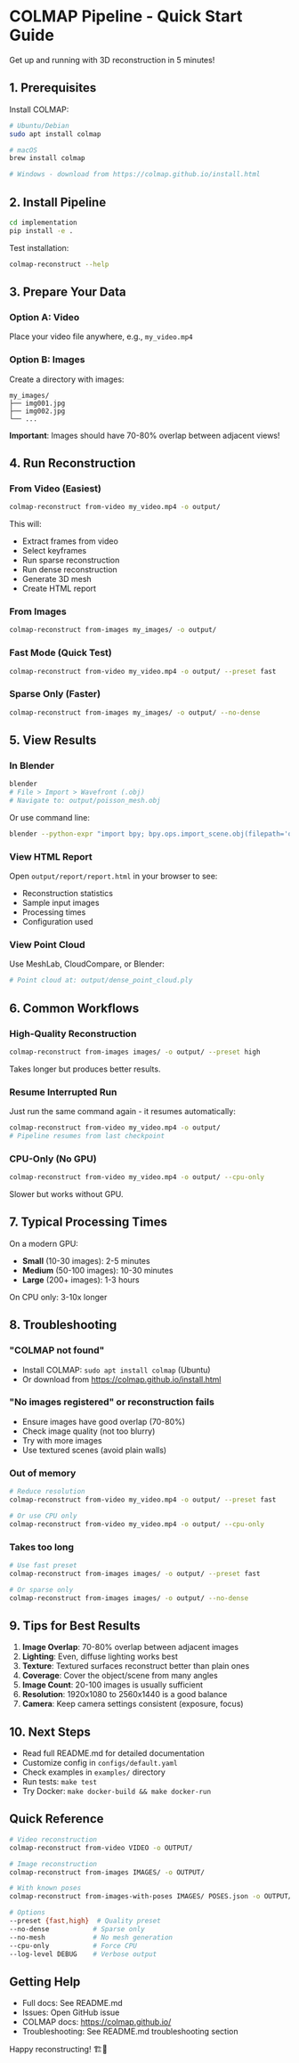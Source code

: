 # COLMAP Pipeline - Quick Start Guide

Get up and running with 3D reconstruction in 5 minutes!

## 1. Prerequisites

Install COLMAP:
```bash
# Ubuntu/Debian
sudo apt install colmap

# macOS
brew install colmap

# Windows - download from https://colmap.github.io/install.html
```

## 2. Install Pipeline

```bash
cd implementation
pip install -e .
```

Test installation:
```bash
colmap-reconstruct --help
```

## 3. Prepare Your Data

### Option A: Video

Place your video file anywhere, e.g., `my_video.mp4`

### Option B: Images

Create a directory with images:
```
my_images/
├── img001.jpg
├── img002.jpg
└── ...
```

**Important**: Images should have 70-80% overlap between adjacent views!

## 4. Run Reconstruction

### From Video (Easiest)

```bash
colmap-reconstruct from-video my_video.mp4 -o output/
```

This will:
- Extract frames from video
- Select keyframes
- Run sparse reconstruction
- Run dense reconstruction
- Generate 3D mesh
- Create HTML report

### From Images

```bash
colmap-reconstruct from-images my_images/ -o output/
```

### Fast Mode (Quick Test)

```bash
colmap-reconstruct from-video my_video.mp4 -o output/ --preset fast
```

### Sparse Only (Faster)

```bash
colmap-reconstruct from-images my_images/ -o output/ --no-dense
```

## 5. View Results

### In Blender

```bash
blender
# File > Import > Wavefront (.obj)
# Navigate to: output/poisson_mesh.obj
```

Or use command line:
```bash
blender --python-expr "import bpy; bpy.ops.import_scene.obj(filepath='output/poisson_mesh.obj')"
```

### View HTML Report

Open `output/report/report.html` in your browser to see:
- Reconstruction statistics
- Sample input images
- Processing times
- Configuration used

### View Point Cloud

Use MeshLab, CloudCompare, or Blender:
```bash
# Point cloud at: output/dense_point_cloud.ply
```

## 6. Common Workflows

### High-Quality Reconstruction

```bash
colmap-reconstruct from-images images/ -o output/ --preset high
```
Takes longer but produces better results.

### Resume Interrupted Run

Just run the same command again - it resumes automatically:
```bash
colmap-reconstruct from-video my_video.mp4 -o output/
# Pipeline resumes from last checkpoint
```

### CPU-Only (No GPU)

```bash
colmap-reconstruct from-video my_video.mp4 -o output/ --cpu-only
```
Slower but works without GPU.

## 7. Typical Processing Times

On a modern GPU:
- **Small** (10-30 images): 2-5 minutes
- **Medium** (50-100 images): 10-30 minutes
- **Large** (200+ images): 1-3 hours

On CPU only: 3-10x longer

## 8. Troubleshooting

### "COLMAP not found"
- Install COLMAP: `sudo apt install colmap` (Ubuntu)
- Or download from https://colmap.github.io/install.html

### "No images registered" or reconstruction fails
- Ensure images have good overlap (70-80%)
- Check image quality (not too blurry)
- Try with more images
- Use textured scenes (avoid plain walls)

### Out of memory
```bash
# Reduce resolution
colmap-reconstruct from-video my_video.mp4 -o output/ --preset fast

# Or use CPU only
colmap-reconstruct from-video my_video.mp4 -o output/ --cpu-only
```

### Takes too long
```bash
# Use fast preset
colmap-reconstruct from-images images/ -o output/ --preset fast

# Or sparse only
colmap-reconstruct from-images images/ -o output/ --no-dense
```

## 9. Tips for Best Results

1. **Image Overlap**: 70-80% overlap between adjacent images
2. **Lighting**: Even, diffuse lighting works best
3. **Texture**: Textured surfaces reconstruct better than plain ones
4. **Coverage**: Cover the object/scene from many angles
5. **Image Count**: 20-100 images is usually sufficient
6. **Resolution**: 1920x1080 to 2560x1440 is a good balance
7. **Camera**: Keep camera settings consistent (exposure, focus)

## 10. Next Steps

- Read full README.md for detailed documentation
- Customize config in `configs/default.yaml`
- Check examples in `examples/` directory
- Run tests: `make test`
- Try Docker: `make docker-build && make docker-run`

## Quick Reference

```bash
# Video reconstruction
colmap-reconstruct from-video VIDEO -o OUTPUT/

# Image reconstruction
colmap-reconstruct from-images IMAGES/ -o OUTPUT/

# With known poses
colmap-reconstruct from-images-with-poses IMAGES/ POSES.json -o OUTPUT/

# Options
--preset {fast,high}  # Quality preset
--no-dense           # Sparse only
--no-mesh            # No mesh generation
--cpu-only           # Force CPU
--log-level DEBUG    # Verbose output
```

## Getting Help

- Full docs: See README.md
- Issues: Open GitHub issue
- COLMAP docs: https://colmap.github.io/
- Troubleshooting: See README.md troubleshooting section

Happy reconstructing! 🏗️📸

